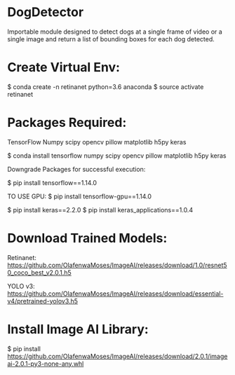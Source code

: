 # DogDetector

Importable module designed to detect dogs at a single frame of video or a single image and return a list of bounding boxes for each dog detected.

# Create Virtual Env:
$ conda create -n retinanet python=3.6 anaconda
$ source activate retinanet

# Packages Required:
TensorFlow
Numpy
scipy
opencv
pillow
matplotlib
h5py
keras

$ conda install tensorflow numpy scipy opencv pillow matplotlib h5py keras

Downgrade Packages for successful execution:

$ pip install tensorflow==1.14.0
  
  TO USE GPU: $ pip install tensorflow-gpu==1.14.0

$ pip install keras==2.2.0
$ pip install keras_applications==1.0.4

# Download Trained Models:

Retinanet: https://github.com/OlafenwaMoses/ImageAI/releases/download/1.0/resnet50_coco_best_v2.0.1.h5

YOLO v3: https://github.com/OlafenwaMoses/ImageAI/releases/download/essential-v4/pretrained-yolov3.h5


# Install Image AI Library:

$ pip install https://github.com/OlafenwaMoses/ImageAI/releases/download/2.0.1/imageai-2.0.1-py3-none-any.whl


